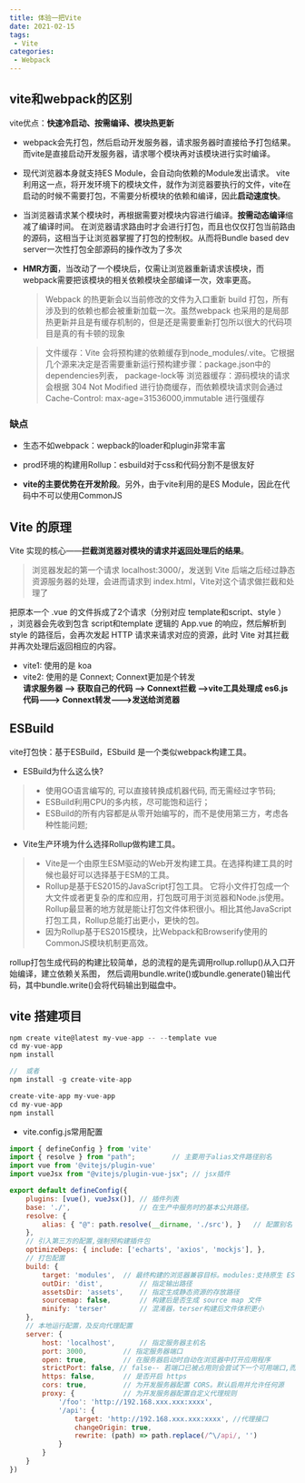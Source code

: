 ```yaml
---
title: 体验一把Vite
date: 2021-02-15
tags:
 - Vite
categories: 
 - Webpack
---
```


##    **vite和webpack的区别**

vite优点：**快速冷启动、按需编译、模块热更新**

- webpack会先打包，然后启动开发服务器，请求服务器时直接给予打包结果。 而vite是直接启动开发服务器，请求哪个模块再对该模块进行实时编译。 

- 现代浏览器本身就支持ES Module，会自动向依赖的Module发出请求。
vite利用这一点，将开发环境下的模块文件，就作为浏览器要执行的文件，vite在启动的时候不需要打包，不需要分析模块的依赖和编译，因此**启动速度快**。

- 当浏览器请求某个模块时，再根据需要对模块内容进行编译。**按需动态编译**缩减了编译时间。
  在浏览器请求路由时才会进行打包，而且也仅仅打包当前路由的源码，这相当于让浏览器掌握了打包的控制权。从而将Bundle based dev server一次性打包全部源码的操作改为了多次

 - **HMR方面**，当改动了一个模块后，仅需让浏览器重新请求该模块，而webpack需要把该模块的相关依赖模块全部编译一次，效率更高。 
    >Webpack 的热更新会以当前修改的文件为入口重新 build 打包，所有涉及到的依赖也都会被重新加载一次。虽然webpack 也采用的是局部热更新并且是有缓存机制的，但是还是需要重新打包所以很大的代码项目是真的有卡顿的现象

    >文件缓存：Vite 会将预构建的依赖缓存到node_modules/.vite。它根据几个源来决定是否需要重新运行预构建步骤：package.json中的 dependencies列表， package-lock等
浏览器缓存：源码模块的请求会根据 304 Not Modified 进行协商缓存，而依赖模块请求则会通过 Cache-Control: max-age=31536000,immutable 进行强缓存

###   **缺点**

- 生态不如webpack：wepback的loader和plugin非常丰富

- prod环境的构建用Rollup：esbuild对于css和代码分割不是很友好

-  **vite的主要优势在开发阶段**。另外，由于vite利用的是ES Module，因此在代码中不可以使用CommonJS


## **Vite 的原理**

Vite 实现的核心——**拦截浏览器对模块的请求并返回处理后的结果**。

>浏览器发起的第一个请求 localhost:3000/，发送到 Vite 后端之后经过静态资源服务器的处理，会进而请求到 index.html，Vite对这个请求做拦截和处理了

把原本一个 .vue 的文件拆成了2个请求（分别对应 template和script、style ） ，浏览器会先收到包含 script和template 逻辑的 App.vue 的响应，然后解析到 style 的路径后，会再次发起 HTTP 请求来请求对应的资源，此时 Vite 对其拦截并再次处理后返回相应的内容。

*   vite1: 使用的是 koa
*   vite2: 使用的是 Connext; Connext更加是个转发  
**请求服务器 --> 获取自己的代码 --> Connext拦截 -->vite工具处理成 es6.js代码---> Connext转发--->发送给浏览器**

##   **ESBuild**

vite打包快：基于ESBuild，ESbuild 是一个类似webpack构建工具。

- ESBuild为什么这么快?

> - 使用GO语言编写的, 可以直接转换成机器代码, 而无需经过字节码;
> - ESBuild利用CPU的多内核，尽可能饱和运行；
> - ESBuild的所有内容都是从零开始编写的，而不是使用第三方，考虑各种性能问题;

-  Vite生产环境为什么选择Rollup做构建工具。

> - Vite是一个由原生ESM驱动的Web开发构建工具。在选择构建工具的时候也最好可以选择基于ESM的工具。
> - Rollup是基于ES2015的JavaScript打包工具。
> 它将小文件打包成一个大文件或者更复杂的库和应用，打包既可用于浏览器和Node.js使用。 
> Rollup最显著的地方就是能让打包文件体积很小。相比其他JavaScript打包工具，Rollup总能打出更小，更快的包。
> - 因为Rollup基于ES2015模块，比Webpack和Browserify使用的CommonJS模块机制更高效。

rollup打包生成代码的构建比较简单，总的流程的是先调用rollup.rollup()从入口开始编译，建立依赖关系图，
然后调用bundle.write()或bundle.generate()输出代码，其中bundle.write()会将代码输出到磁盘中。


##   vite 搭建项目

```js
npm create vite@latest my-vue-app -- --template vue
cd my-vue-app
npm install

//  或者
npm install -g create-vite-app

create-vite-app my-vue-app
cd my-vue-app
npm install
```

-    vite.config.js常用配置

```js
import { defineConfig } from 'vite'
import { resolve } from "path"; 		// 主要用于alias文件路径别名
import vue from '@vitejs/plugin-vue'
import vueJsx from "@vitejs/plugin-vue-jsx"; // jsx插件

export default defineConfig({
    plugins: [vue(), vueJsx()], // 插件列表
    base: './',   				// 在生产中服务时的基本公共路径。 
    resolve: {
        alias: { "@": path.resolve(__dirname, './src'), } 	// 配置别名
    },
    // 引入第三方的配置,强制预构建插件包
    optimizeDeps: { include: ['echarts', 'axios', 'mockjs'], },
    // 打包配置
    build: {
        target: 'modules', 	// 最终构建的浏览器兼容目标。modules:支持原生 ES 模块的浏览器
        outDir: 'dist', 		// 指定输出路径
        assetsDir: 'assets', 	// 指定生成静态资源的存放路径
        sourcemap: false, 		// 构建后是否生成 source map 文件
        minify: 'terser' 		// 混淆器，terser构建后文件体积更小
    },
    // 本地运行配置，及反向代理配置
    server: {
        host: 'localhost', 		// 指定服务器主机名
        port: 3000, 		// 指定服务器端口
        open: true, 		// 在服务器启动时自动在浏览器中打开应用程序
        strictPort: false, // false-- 若端口已被占用则会尝试下一个可用端口,而不是直接退出
        https: false, 		// 是否开启 https
        cors: true, 		// 为开发服务器配置 CORS。默认启用并允许任何源
        proxy: { 			// 为开发服务器配置自定义代理规则
            '/foo': 'http://192.168.xxx.xxx:xxxx', 
            '/api': {
                target: 'http://192.168.xxx.xxx:xxxx', //代理接口
                changeOrigin: true,
                rewrite: (path) => path.replace(/^\/api/, '')
            }
        }
    }
})
```











